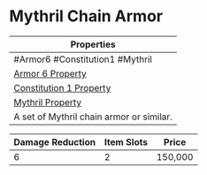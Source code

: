 # Mythril Chain Armor

|Properties|
|----------|
|\#Armor6 #Constitution1 #Mythril|
|[Armor 6 Property](../Armor%20Properties/Armor%20X%20Property.md)|
|[Constitution 1 Property](../Armor%20Properties/Constitution%20X%20Property.md)|
|[Mythril Property](../../../Material%20Properties/Mythril%20Property.md)|
|A set of Mythril chain armor or similar.|

|Damage Reduction|Item Slots|Price|
|----------------|----------|-----|
|6|2|150,000|
